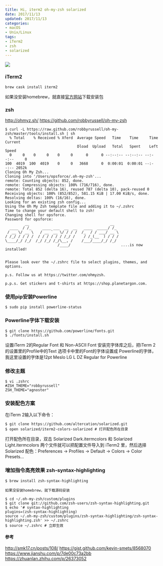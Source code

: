 ```yaml
---
title: Hi, iterm2 oh-my-zsh solarized
date: 2017/11/13
updated: 2017/11/13
categories:
- macOS
- Unix/Linux
tags:
- iTerm2
- zsh
- solarized
---
```

![](https://ws2.sinaimg.cn/large/006tNc79gy1fpp6ihd1g2j30zp0jc0t7.jpg)

### iTerm2
```
brew cask install iterm2
```
如果没安装homebrew，就直接[官方网站](http://iterm2.com/downloads.html)下载安装包

### zsh
http://ohmyz.sh/
https://github.com/robbyrussell/oh-my-zsh

<!-- more -->

```
$ curl -L https://raw.github.com/robbyrussell/oh-my-zsh/master/tools/install.sh | sh
  % Total    % Received % Xferd  Average Speed   Time    Time     Time  Current
                                 Dload  Upload   Total   Spent    Left  Speed
  0     0    0     0    0     0      0      0 --:--:-- --:--:-- --:--:--     0
100  4019  100  4019    0     0   3668      0  0:00:01  0:00:01 --:--:-- 2052k
Cloning Oh My Zsh...
Cloning into '/Users/opsforce/.oh-my-zsh'...
remote: Counting objects: 852, done.
remote: Compressing objects: 100% (716/716), done.
remote: Total 852 (delta 16), reused 787 (delta 10), pack-reused 0
Receiving objects: 100% (852/852), 581.15 KiB | 17.00 KiB/s, done.
Resolving deltas: 100% (16/16), done.
Looking for an existing zsh config...
Using the Oh My Zsh template file and adding it to ~/.zshrc
Time to change your default shell to zsh!
Changing shell for opsforce.
Password for opsforce:
         __                                     __
  ____  / /_     ____ ___  __  __   ____  _____/ /_
 / __ \/ __ \   / __ `__ \/ / / /  /_  / / ___/ __ \
/ /_/ / / / /  / / / / / / /_/ /    / /_(__  ) / / /
\____/_/ /_/  /_/ /_/ /_/\__, /    /___/____/_/ /_/
                        /____/                       ....is now installed!


Please look over the ~/.zshrc file to select plugins, themes, and options.

p.s. Follow us at https://twitter.com/ohmyzsh.

p.p.s. Get stickers and t-shirts at https://shop.planetargon.com.
```

### 使用pip安装Powerline
```
$ sudo pip install powerline-status
```

### Powerline字体下载安装
```
$ git clone https://github.com/powerline/fonts.git
$ ./fonts/install.sh
```
设置iTerm 2的Regular Font 和 Non-ASCII Font
安装完字体库之后，把iTerm 2的设置里的Profile中的Text 选项卡中里的Font的字体设置成 Powerline的字体，我这里设置的字体是12pt Meslo LG L DZ Regular for Powerline

### 修改主题
```
$ vi .zshrc
#ZSH_THEME="robbyrussell"
ZSH_THEME="agnoster"
```

### 安装配色方案
在iTerm 2输入以下命令：
```
$ git clone https://github.com/altercation/solarized.git
$ open solarized/iterm2-colors-solarized # 打开配色所在目录
```
打开配色所在目录，双击 Solarized Dark.itermcolors 和 Solarized Light.itermcolors 两个文件就可以把配置文件导入到 iTerm2 里，然后选择 Solarized 配色：Preferences -> Profiles -> Default -> Colors -> Color Presets...

### 增加指令高亮效果 zsh-syntax-highlighting
```
$ brew install zsh-syntax-highlighting

如果没安装homebrew，就下载源码安装

$ cd ~/.oh-my-zsh/custom/plugins
$ git clone git://github.com/zsh-users/zsh-syntax-highlighting.git
$ echo '# syntax-highlighting
plugins=(zsh-syntax-highlighting)
source ~/.oh-my-zsh/custom/plugins/zsh-syntax-highlighting/zsh-syntax-highlighting.zsh' >> ~/.zshrc
$ source ~/.zshrc # 立即生效
```

#### 参考
http://smk17.cn/posts/108/
https://gist.github.com/kevin-smets/8568070
https://www.jianshu.com/p/7de00c73a2bb
https://zhuanlan.zhihu.com/p/26373052